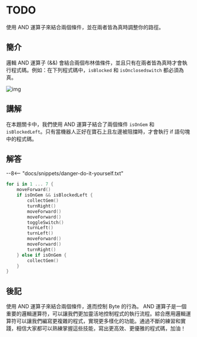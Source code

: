 # TODO

使用 AND 運算子來結合兩個條件，並在兩者皆為真時調整你的路徑。

## 簡介

邏輯 AND 運算子 (&&) 會結合兩個布林值條件，並且只有在兩者皆為真時才會執行程式碼。例如：在下列程式碼中，`isBlocked` 和 `isOnclosedswitch` 都必須為真。

![img](https://imagedelivery.net/cdkaXPuFls5qlrh3GM4hfA/e4350837-06e9-4954-9264-864d91e95b00/public)

## 講解

在本題關卡中，我們使用 AND 運算子結合了兩個條件 `isOnGem` 和 `isBlockedLeft`。只有當機器人正好在寶石上且左邊被阻擋時，才會執行 if 語句塊中的程式碼。

## 解答

--8<-- "docs/snippets/danger-do-it-yourself.txt"

```swift linenums="1"
for i in 1 ... 7 {
    moveForward()
    if isOnGem && isBlockedLeft {
        collectGem()
        turnRight()
        moveForward()
        moveForward()
        toggleSwitch()
        turnLeft()
        turnLeft()
        moveForward()
        moveForward()
        turnRight()
    } else if isOnGem {
        collectGem()
    }
}
```

## 後記

使用 AND 運算子來結合兩個條件，進而控制 Byte 的行為。 AND 運算子是一個重要的邏輯運算符，可以讓我們更加靈活地控制程式的執行流程。綜合應用邏輯運算符可以讓我們編寫更複雜的程式，實現更多樣化的功能。通過不斷的練習和實踐，相信大家都可以熟練掌握這些技能，寫出更高效、更優雅的程式碼，加油！
